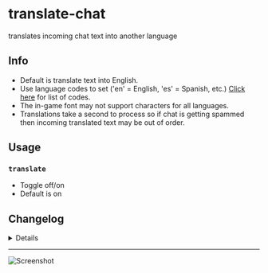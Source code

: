 # translate-chat
translates incoming chat text into another language

## Info
- Default is translate text into English.
- Use language codes to set ('en' = English, 'es' = Spanish, etc.) [Click here](https://ctrlq.org/code/19899-google-translate-languages) for list of codes.
- The in-game font may not support characters for all languages.
- Translations take a second to process so if chat is getting spammed then incoming translated text may be out of order.

## Usage
### `translate`
- Toggle off/on
- Default is on

## Changelog
<details>

    1.3
    - Renamed dependencies folder into node_modules
    1.2
    - Fix: Whispers and private chat not working.
    1.1
    - included missing dependencies
    - removed trailing whitespaces which was causing unnecessary messages being received.
    1.0
    - initial release

</details>

---

![Screenshot](https://i.imgur.com/JPngjxU.jpg)